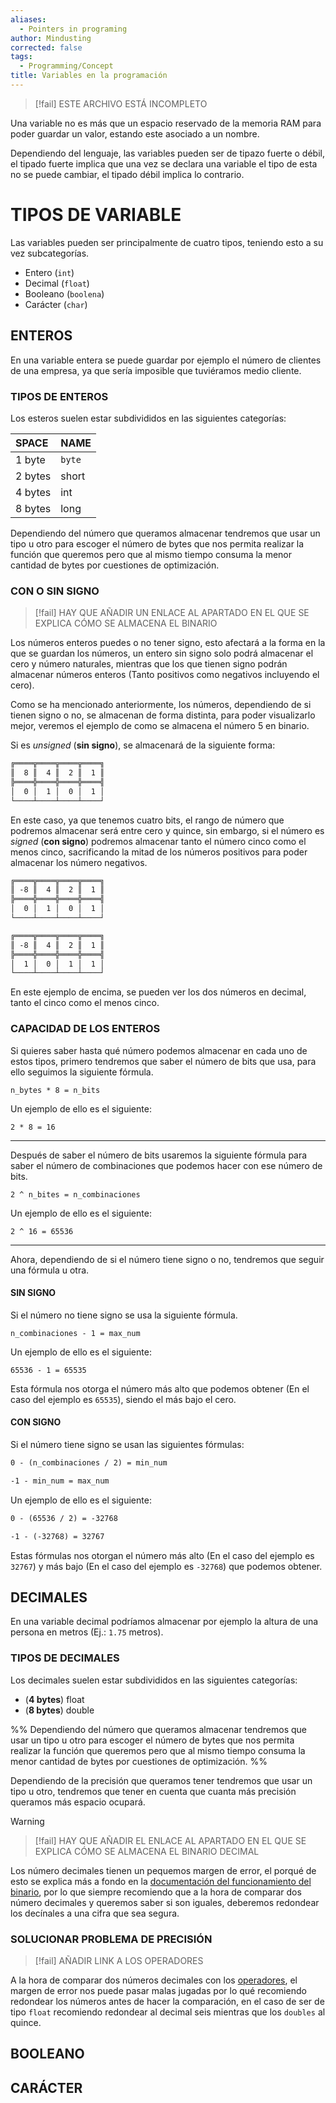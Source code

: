 ```yaml
---
aliases:
  - Pointers in programing
author: Mindusting
corrected: false
tags:
  - Programming/Concept
title: Variables en la programación
---
```


> [!fail] ESTE ARCHIVO ESTÁ INCOMPLETO

Una variable no es más que un espacio reservado de la memoria RAM para poder guardar un valor, estando este asociado a un nombre.

Dependiendo del lenguaje, las variables pueden ser de tipazo fuerte o débil, el tipado fuerte implica que una vez se declara una variable el tipo de esta no se puede cambiar, el tipado débil implica lo contrario.

# TIPOS DE VARIABLE

Las variables pueden ser principalmente de cuatro tipos, teniendo esto a su vez subcategorías.

- Entero (`int`)
- Decimal (`float`)
- Booleano (`boolena`)
- Carácter (`char`)

## ENTEROS

En una variable entera se puede guardar por ejemplo el número de clientes de una empresa, ya que sería imposible que tuviéramos medio cliente.

### TIPOS DE ENTEROS

Los esteros suelen estar subdivididos en las siguientes categorías:

| SPACE   | NAME   |
|:------- |:------ |
| 1 byte  | `byte` |
| 2 bytes | short  |
| 4 bytes | int    |
| 8 bytes | long   |

Dependiendo del número que queramos almacenar tendremos que usar un tipo u otro para escoger el número de bytes que nos permita realizar la función que queremos pero que al mismo tiempo consuma la menor cantidad de bytes por cuestiones de optimización.

### CON O SIN SIGNO

>[!fail] HAY QUE AÑADIR UN ENLACE AL APARTADO EN EL QUE SE EXPLICA CÓMO SE ALMACENA EL BINARIO

Los números enteros puedes o no tener signo, esto afectará a la forma en la que se guardan los números, un entero sin signo solo podrá almacenar el cero y número naturales, mientras que los que tienen signo podrán almacenar números enteros (Tanto positivos como negativos incluyendo el cero).

Como se ha mencionado anteriormente, los números, dependiendo de si tienen signo o no, se almacenan de forma distinta, para poder visualizarlo mejor, veremos el ejemplo de como se almacena el número 5 en binario.

Si es *unsigned* (**sin signo**), se almacenará de la siguiente forma:

```txt
╔════╦════╦════╦════╗
║  8 ║  4 ║  2 ║  1 ║
╠════╬════╬════╬════╣
│  0 │  1 │  0 │  1 │
└────┴────┴────┴────┘
```

En este caso, ya que tenemos cuatro bits, el rango de número que podremos almacenar será entre cero y quince, sin embargo, si el número es *signed* (**con signo**) podremos almacenar tanto el número cinco como el menos cinco, sacrificando la mitad de los números positivos para poder almacenar los número negativos.

```txt
╔════╦════╦════╦════╗
║ -8 ║  4 ║  2 ║  1 ║
╠════╬════╬════╬════╣
│  0 │  1 │  0 │  1 │
└────┴────┴────┴────┘

╔════╦════╦════╦════╗
║ -8 ║  4 ║  2 ║  1 ║
╠════╬════╬════╬════╣
│  1 │  0 │  1 │  1 │
└────┴────┴────┴────┘
```

En este ejemplo de encima, se pueden ver los dos números en decimal, tanto el cinco como el menos cinco.

### CAPACIDAD DE LOS ENTEROS

Si quieres saber hasta qué número podemos almacenar en cada uno de estos tipos, primero tendremos que saber el número de bits que usa, para ello seguimos la siguiente fórmula.

`n_bytes * 8 = n_bits`

Un ejemplo de ello es el siguiente:

`2 * 8 = 16`

---

Después de saber el número de bits usaremos la siguiente fórmula para saber el número de combinaciones que podemos hacer con ese número de bits.

`2 ^ n_bites = n_combinaciones`

Un ejemplo de ello es el siguiente:

`2 ^ 16 = 65536`

---

Ahora, dependiendo de si el número tiene signo o no, tendremos que seguir una fórmula u otra.

#### SIN SIGNO

Si el número no tiene signo se usa la siguiente fórmula.

`n_combinaciones - 1 = max_num`

Un ejemplo de ello es el siguiente:

`65536 - 1 = 65535`

Esta fórmula nos otorga el número más alto que podemos obtener (En el caso del ejemplo es `65535`), siendo el más bajo el cero.

#### CON SIGNO

Si el número tiene signo se usan las siguientes fórmulas:

```txt
0 - (n_combinaciones / 2) = min_num

-1 - min_num = max_num
```

Un ejemplo de ello es el siguiente:

```txt
0 - (65536 / 2) = -32768

-1 - (-32768) = 32767
```

Estas fórmulas nos otorgan el número más alto (En el caso del ejemplo es `32767`) y más bajo (En el caso del ejemplo es `-32768`) que podemos obtener.

## DECIMALES

En una variable decimal podríamos almacenar por ejemplo la altura de una persona en metros (Ej.: `1.75` metros).

### TIPOS DE DECIMALES

Los decimales suelen estar subdivididos en las siguientes categorías:

- (**4 bytes**) float
- (**8 bytes**) double

%%
Dependiendo del número que queramos almacenar tendremos que usar un tipo u otro para escoger el número de bytes que nos permita realizar la función que queremos pero que al mismo tiempo consuma la menor cantidad de bytes por cuestiones de optimización.
%%

Dependiendo de la precisión que queramos tener tendremos que usar un tipo u otro, tendremos que tener en cuenta que cuanta más precisión queramos más espacio ocupará.

>[!warning]
>>[!fail] HAY QUE AÑADIR EL ENLACE AL APARTADO EN EL QUE SE EXPLICA CÓMO SE ALMACENA EL BINARIO DECIMAL
>
>Los número decimales tienen un pequemos margen de error, el porqué de esto se explica más a fondo en la [documentación del funcionamiento del binario](), por lo que siempre recomiendo que a la hora de comparar dos número decimales y queremos saber si son iguales, deberemos redondear los decínales a una cifra que sea segura.

### SOLUCIONAR PROBLEMA DE PRECISIÓN

>[!fail] AÑADIR LINK A LOS OPERADORES

A la hora de comparar dos números decimales con los [operadores](), el margen de error nos puede pasar malas jugadas por lo qué recomiendo redondear los números antes de hacer la comparación, en el caso de ser de tipo `float` recomiendo redondear al decimal seis mientras que los `doubles` al quince.

## BOOLEANO

## CARÁCTER